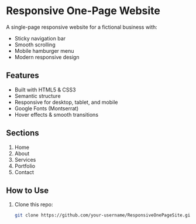 # Responsive One-Page Website

A single-page responsive website for a fictional business with:

- Sticky navigation bar
- Smooth scrolling
- Mobile hamburger menu
- Modern responsive design

## Features
- Built with HTML5 & CSS3
- Semantic structure
- Responsive for desktop, tablet, and mobile
- Google Fonts (Montserrat)
- Hover effects & smooth transitions

## Sections
1. Home
2. About
3. Services
4. Portfolio
5. Contact

## How to Use
1. Clone this repo:
   ```bash
   git clone https://github.com/your-username/ResponsiveOnePageSite.git
